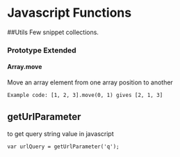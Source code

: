 # Javascript Functions

##Utils
Few snippet collections.
### Prototype Extended
#### Array.move
Move an array element from one array position to another
```HTML
Example code: [1, 2, 3].move(0, 1) gives [2, 1, 3]
```


## getUrlParameter
to get query string value in javascript
```HTML
var urlQuery = getUrlParameter('q');
```